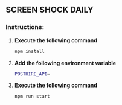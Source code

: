 ## SCREEN SHOCK DAILY

### Instructions: 

 1. **Execute the following command**
    ```sh 
    npm install
    ```
 2. **Add the following environment variable**
    ```sh
    POSTHIRE_API=
    ```
 3. **Execute the following command**
    ```sh
    npm run start
    ```

